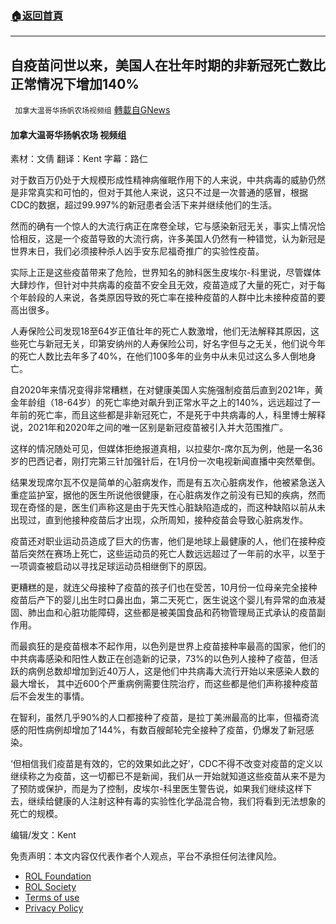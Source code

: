 ###  [:house:返回首頁](https://github.com/ourhimalayas/txt)
---


## 自疫苗问世以来，美国人在壮年时期的非新冠死亡数比正常情况下增加140%
` 加拿大温哥华扬帆农场视频组` [轉載自GNews](https://gnews.org/zh-hans/1930405/)

#### 加拿大温哥华扬帆农场 视频组

素材：文倩
翻译：Kent
字幕：路仁

对于数百万仍处于大规模形成性精神病催眠作用下的人来说，中共病毒的威胁仍然是非常真实和可怕的，但对于其他人来说，这只不过是一次普通的感冒，根据CDC的数据，超过99.997%的新冠患者会活下来并继续他们的生活。

然而的确有一个惊人的大流行病正在席卷全球，它与感染新冠无关，事实上情况恰恰相反，这是一个疫苗导致的大流行病，许多美国人仍然有一种错觉，认为新冠是世界末日，我们必须接种杀人凶手安东尼福奇推广的实验性疫苗。

实际上正是这些疫苗带来了危险，世界知名的肺科医生皮埃尔-科里说，尽管媒体大肆炒作，但针对中共病毒的疫苗不安全且无效，疫苗造成了大量的死亡，对于每个年龄段的人来说，各类原因导致的死亡率在接种疫苗的人群中比未接种疫苗的要高出很多。

人寿保险公司发现18至64岁正值壮年的死亡人数激增，他们无法解释其原因，这些死亡与新冠无关，印第安纳州的人寿保险公司，好名字但与之无关，他们说今年的死亡人数比去年多了40%，在他们100多年的业务中从未见过这么多人倒地身亡。

自2020年来情况变得非常糟糕，在对健康美国人实施强制疫苗后直到2021年，黄金年龄组（18-64岁）的死亡率绝对飙升到正常水平之上的140%，远远超过了一年前的死亡率，而且这些都是非新冠死亡，不是死于中共病毒的人，科里博士解释说，2021年和2020年之间的唯一区别是新冠疫苗被引入并大范围推广。

这样的情况随处可见，但媒体拒绝报道真相，以拉斐尔-席尔瓦为例，他是一名36岁的巴西记者，刚打完第三针加强针后，在1月份一次电视新闻直播中突然晕倒。

结果发现席尔瓦不仅是简单的心脏病发作，而是有五次心脏病发作，他被紧急送入重症监护室，据他的医生所说他很健康，在心脏病发作之前没有已知的疾病，然而现在奇怪的是，医生们声称这是由于先天性心脏缺陷造成的，而这种缺陷以前从未出现过，直到他接种疫苗后才出现，众所周知，接种疫苗会导致心脏病发作。

疫苗还对职业运动员造成了巨大的伤害，他们是地球上最健康的人，他们在接种疫苗后突然在赛场上死亡，这些运动员的死亡人数远远超过了一年前的水平，以至于一项调查被启动以寻找足球运动员相继倒下的原因。

更糟糕的是，就连父母接种了疫苗的孩子们也在受苦，10月份一位母亲完全接种疫苗后产下的婴儿出生时口鼻出血，第二天死亡，医生说这个婴儿有异常的血液凝固、肺出血和心脏功能障碍，这些都是被美国食品和药物管理局正式承认的疫苗副作用。

而最疯狂的是疫苗根本不起作用，以色列是世界上疫苗接种率最高的国家，他们的中共病毒感染和阳性人数正在创造新的记录，73%的以色列人接种了疫苗，但活跃的病例总数却增加到近40万人，这是他们中共病毒大流行开始以来感染人数的最大增长， 其中近600个严重病例需要住院治疗，而这些都是他们声称接种疫苗后不会发生的事情。

在智利，虽然几乎90%的人口都接种了疫苗，是拉丁美洲最高的比率，但福奇流感的阳性病例却增加了144%，有数百艘邮轮完全接种了疫苗，仍爆发了新冠感染。

‘但相信我们疫苗是有效的，它的效果如此之好’，CDC不得不改变对疫苗的定义以继续称之为疫苗，这一切都已不是新闻，我们从一开始就知道这些疫苗从来不是为了预防或保护，而是为了控制，皮埃尔-科里医生警告说，如果我们继续这样下去，继续给健康的人注射这种有毒的实验性化学品混合物，我们将看到无法想象的死亡的规模。

编辑/发文：Kent

 

免责声明：本文内容仅代表作者个人观点，平台不承担任何法律风险。

- [ROL Foundation](https://rolfoundation.org/)
- [ROL Society](https://rolsociety.org/)
- [Terms of use](https://gnews.org/terms-of-use-3/)
- [Privacy Policy](https://gnews.org/privacy-policy/)
